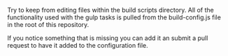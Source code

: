 Try to keep from editing files within the build scripts directory. All of the functionality used with the gulp tasks is pulled from the build-config.js file in the root of this repository.

If you notice something that is missing you can add it an submit a pull request to have it added to the configuration file.
